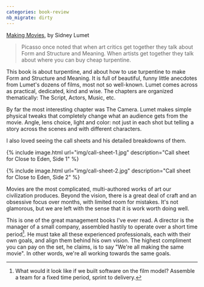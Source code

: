 ```yaml
---
categories: book-review
nb_migrate: dirty
---
```


[Making Movies](https://amzn.to/2M6Dqbg), by Sidney Lumet

> Picasso once noted that when art critics get together they talk about Form and Structure and Meaning. When artists get together they talk about where you can buy cheap turpentine.

This book is about turpentine, and about how to use turpentine to make Form and Structure and Meaning. It is full of beautiful, funny little anecdotes from Lumet's dozens of films, most not so well-known. Lumet comes across as practical, dedicated, kind and wise. The chapters are organized thematically: The Script, Actors, Music, etc. 

By far the most interesting chapter was The Camera. Lumet makes simple physical tweaks that completely change what an audience gets from the movie. Angle, lens choice, light and color: not just in each shot but telling a story across the scenes and with different characters.

I also loved seeing the call sheets and his detailed breakdowns of them.

{% include image.html url="img/call-sheet-1.jpg" description="Call sheet for Close to Eden, Side 1" %}

{% include image.html url="img/call-sheet-2.jpg" description="Call sheet for Close to Eden, Side 2" %}

Movies are the most complicated, multi-authored works of art our civilization produces. Beyond the vision, there is a great deal of craft and an obsessive focus over months, with limited room for mistakes. It's not glamorous, but we are left with the sense that it is work worth doing well.

This is one of the great management books I've ever read. A director is the manager of a small company, assembled hastily to operate over a short time period[^movie-software]. He must take all these experienced professionals, each with their own goals, and align them behind his own vision. The highest compliment you can pay on the set, he claims, is to say "We're all making the same movie". In other words, we're all working towards the same goals.

[^movie-software]: What would it look like if we built software on the film model? Assemble a team for a fixed time period, sprint to delivery.

